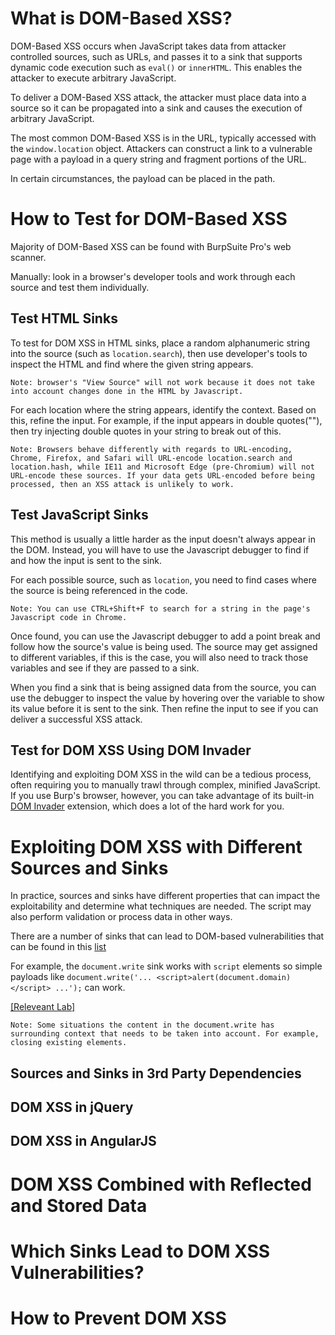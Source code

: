 # What is DOM-Based XSS?
DOM-Based XSS occurs when JavaScript takes data from attacker controlled sources, such as URLs, and passes it to a sink that supports dynamic code execution such as `eval()` or `innerHTML`. This enables the attacker to execute arbitrary JavaScript.

To deliver a DOM-Based XSS attack, the attacker must place data into a source so it can be propagated into a sink and causes the execution of arbitrary JavaScript.

The most common DOM-Based XSS is in the URL, typically accessed with the `window.location` object. Attackers can construct a link to a vulnerable page with a payload in a query string and fragment portions of the URL. 

In certain circumstances, the payload can be placed in the path. 
# How to Test for DOM-Based XSS
Majority of DOM-Based XSS can be found with BurpSuite Pro's web scanner.

Manually: look in a browser's developer tools and work through each source and test them individually.

## Test HTML Sinks
To test for DOM XSS in HTML sinks, place a random alphanumeric string into the source (such as `location.search`), then use developer's tools to inspect the HTML and find where the given string appears. 
```
Note: browser's "View Source" will not work because it does not take into account changes done in the HTML by Javascript.
```
For each location where the string appears, identify the context. Based on this, refine the input. For example, if the input appears in double quotes(""), then try injecting double quotes in your string to break out of this. 
```
Note: Browsers behave differently with regards to URL-encoding, Chrome, Firefox, and Safari will URL-encode location.search and location.hash, while IE11 and Microsoft Edge (pre-Chromium) will not URL-encode these sources. If your data gets URL-encoded before being processed, then an XSS attack is unlikely to work. 
```

## Test JavaScript Sinks
This method is usually a little harder as the input doesn't always appear in the DOM. Instead, you will have to use the Javascript debugger to find if and how the input is sent to the sink. 

For each possible source, such as `location`, you need to find cases where the source is being referenced in the code.
```
Note: You can use CTRL+Shift+F to search for a string in the page's Javascript code in Chrome.
```
Once found, you can use the Javascript debugger to add a point break and follow how the source's value is being used. The source may get assigned to different variables, if this is the case, you will also need to track those variables and see if they are passed to a sink. 

When you find a sink that is being assigned data from the source, you can use the debugger to inspect the value by hovering over the variable to show its value before it is sent to the sink. Then refine the input to see if you can deliver a successful XSS attack.

## Test for DOM XSS Using DOM Invader
Identifying and exploiting DOM XSS in the wild can be a tedious process, often requiring you to manually trawl through complex, minified JavaScript. If you use Burp's browser, however, you can take advantage of its built-in [DOM Invader](https://portswigger.net/burp/documentation/desktop/tools/dom-invader) extension, which does a lot of the hard work for you. 

# Exploiting DOM XSS with Different Sources and Sinks
In practice, sources and sinks have different properties that can impact the exploitability and determine what techniques are needed. The script may also perform validation or process data in other ways. 

There are a number of sinks that can lead to DOM-based vulnerabilities that can be found in this [list](https://portswigger.net/web-security/cross-site-scripting/dom-based#which-sinks-can-lead-to-dom-xss-vulnerabilities)

For example, the `document.write` sink works with `script` elements so simple payloads like `document.write('... <script>alert(document.domain)</script> ...');` can work.

[[Releveant Lab]](/XSS/Lab2_DOMXSSin_document-write_sink/Solution.md)

```
Note: Some situations the content in the document.write has surrounding context that needs to be taken into account. For example, closing existing elements.
```


## Sources and Sinks in 3rd Party Dependencies

## DOM XSS in jQuery

## DOM XSS in AngularJS

# DOM XSS Combined with Reflected and Stored Data

# Which Sinks Lead to DOM XSS Vulnerabilities?

# How to Prevent DOM XSS
